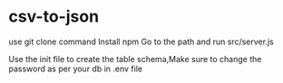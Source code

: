 # csv-to-json
use git clone command Install npm
Go to the path and run src/server.js

Use the init file to create the table schema,Make sure to change the password as per your db in .env file
